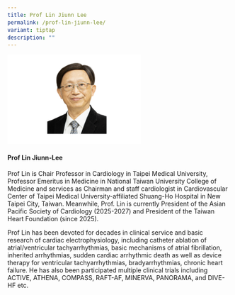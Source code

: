 ```yaml
---
title: Prof Lin Jiunn Lee
permalink: /prof-lin-jiunn-lee/
variant: tiptap
description: ""
---
```

<p></p>
<div class="isomer-image-wrapper">
<img style="width: 60%;" height="auto" width="100%" alt="" src="/images/ASPIRE Network /Lin_Juinn_Lee.png">
</div>
<h4>Prof Lin Jiunn-Lee </h4>
<p>Prof Lin is Chair Professor in Cardiology in Taipei Medical University,
Professor Emeritus in Medicine in National Taiwan University College of
Medicine and services as Chairman and staff cardiologist in Cardiovascular
Center of Taipei Medical University-affiliated Shuang-Ho Hospital in New
Taipei City, Taiwan. Meanwhile, Prof. Lin is currently President of the
Asian Pacific Society of Cardiology (2025-2027) and President of the Taiwan
Heart Foundation (since 2025).</p>
<p>Prof Lin has been devoted for decades in clinical service and basic research
of cardiac electrophysiology, including catheter ablation of atrial/ventricular
tachyarrhythmias, basic mechanisms of atrial fibrillation, inherited arrhythmias,
sudden cardiac arrhythmic death as well as device therapy for ventricular
tachyarrhythmias, bradyarrhythmias, chronic heart failure. He has also
been participated multiple clinical trials including ACTIVE, ATHENA, COMPASS,
RAFT-AF, MINERVA, PANORAMA, and DIVE-HF etc.</p>
<p>&nbsp;</p>
<p>&nbsp;</p>